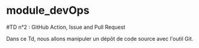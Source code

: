 # module_devOps

#TD n°2 : GitHub Action, Issue and Pull Request

  Dans ce Td, nous allons manipuler un dépôt de code source avec l'outil Git.
